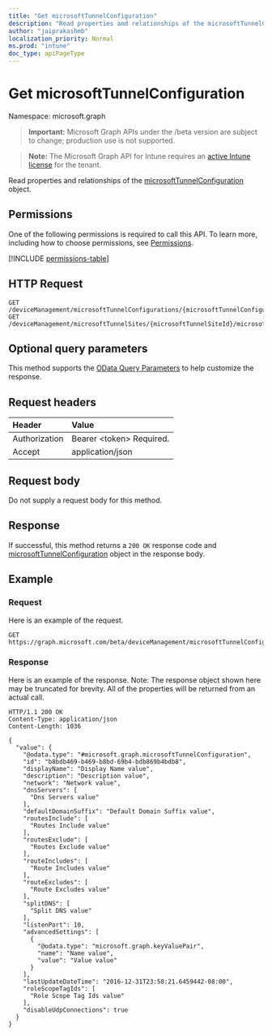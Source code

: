 ```yaml
---
title: "Get microsoftTunnelConfiguration"
description: "Read properties and relationships of the microsoftTunnelConfiguration object."
author: "jaiprakashmb"
localization_priority: Normal
ms.prod: "intune"
doc_type: apiPageType
---
```


# Get microsoftTunnelConfiguration

Namespace: microsoft.graph

> **Important:** Microsoft Graph APIs under the /beta version are subject to change; production use is not supported.

> **Note:** The Microsoft Graph API for Intune requires an [active Intune license](https://go.microsoft.com/fwlink/?linkid=839381) for the tenant.

Read properties and relationships of the [microsoftTunnelConfiguration](../resources/intune-mstunnel-microsofttunnelconfiguration.md) object.

## Permissions
One of the following permissions is required to call this API. To learn more, including how to choose permissions, see [Permissions](/graph/permissions-reference).

<!-- { "blockType": "permissions", "name": "intune_mstunnel_microsofttunnelconfiguration_get" } -->
[!INCLUDE [permissions-table](../includes/permissions/intune-mstunnel-microsofttunnelconfiguration-get-permissions.md)]

## HTTP Request
<!-- {
  "blockType": "ignored"
}
-->
``` http
GET /deviceManagement/microsoftTunnelConfigurations/{microsoftTunnelConfigurationId}
GET /deviceManagement/microsoftTunnelSites/{microsoftTunnelSiteId}/microsoftTunnelConfiguration
```

## Optional query parameters
This method supports the [OData Query Parameters](/graph/query-parameters) to help customize the response.

## Request headers
|Header|Value|
|:---|:---|
|Authorization|Bearer &lt;token&gt; Required.|
|Accept|application/json|

## Request body
Do not supply a request body for this method.

## Response
If successful, this method returns a `200 OK` response code and [microsoftTunnelConfiguration](../resources/intune-mstunnel-microsofttunnelconfiguration.md) object in the response body.

## Example

### Request
Here is an example of the request.
``` http
GET https://graph.microsoft.com/beta/deviceManagement/microsoftTunnelConfigurations/{microsoftTunnelConfigurationId}
```

### Response
Here is an example of the response. Note: The response object shown here may be truncated for brevity. All of the properties will be returned from an actual call.
``` http
HTTP/1.1 200 OK
Content-Type: application/json
Content-Length: 1036

{
  "value": {
    "@odata.type": "#microsoft.graph.microsoftTunnelConfiguration",
    "id": "b8bdb469-b469-b8bd-69b4-bdb869b4bdb8",
    "displayName": "Display Name value",
    "description": "Description value",
    "network": "Network value",
    "dnsServers": [
      "Dns Servers value"
    ],
    "defaultDomainSuffix": "Default Domain Suffix value",
    "routesInclude": [
      "Routes Include value"
    ],
    "routesExclude": [
      "Routes Exclude value"
    ],
    "routeIncludes": [
      "Route Includes value"
    ],
    "routeExcludes": [
      "Route Excludes value"
    ],
    "splitDNS": [
      "Split DNS value"
    ],
    "listenPort": 10,
    "advancedSettings": [
      {
        "@odata.type": "microsoft.graph.keyValuePair",
        "name": "Name value",
        "value": "Value value"
      }
    ],
    "lastUpdateDateTime": "2016-12-31T23:58:21.6459442-08:00",
    "roleScopeTagIds": [
      "Role Scope Tag Ids value"
    ],
    "disableUdpConnections": true
  }
}
```
